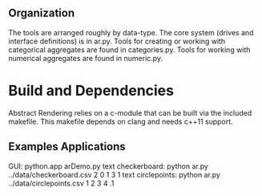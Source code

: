 Organization
-------------

The tools are arranged roughly by data-type.
The core system (drives and interface definitions) is in ar.py.
Tools for creating or working with categorical aggregates are found in categories.py.
Tools for working with numerical aggregates are found in numeric.py.

Build and Dependencies
==========

Abstract Rendering relies on a c-module that can be built via the included
makefile.  This makefile depends on clang and needs c++11 support.

Examples Applications
---------------------

GUI: python.app arDemo.py
text checkerboard: python ar.py ../data/checkerboard.csv 2 0 1 3 1
text circlepoints: python ar.py ../data/circlepoints.csv 1 2 3 4 .1


